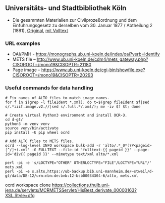## Universitäts- und Stadtbibliothek Köln

*  Die gesammten Materialien zur Civilprozeßordnung und dem Einführungsgesetz zu derselben vom 30. Januar 1877 / Abtheilung 2 (1881), [Original](https://www.ub.uni-koeln.de/cdm/ref/collection/mono19/id/21180), [mit Volltext]()

### URL examples

* OAI/PMH - https://monographs.ub.uni-koeln.de/index/oai?verb=Identify
* METS file – http://www.ub.uni-koeln.de/cdm4/mets_gateway.php?CISOROOT=/mono19&CISOPTR=21180
* Page image – https://www.ub.uni-koeln.de/cgi-bin/showfile.exe?CISOROOT=/mono19&CISOPTR=20293

### Useful commands for data handling

```
# Fix names of ALTO files to match image names.
for f in $(grep -l fileIdent *.xml); do t=$(grep fileIdent $f|sed s/.*iiif.image.v2.//|sed s/.full.*/.xml/); mv -iv $f $t; done

# Create virtual Python3 environment and install OCR-D.
cd d-gt/
python3 -m venv venv
source venv/bin/activate
pip install -U pip wheel ocrd

# Add ALTO files to METS files.
ocrd --log-level INFO workspace bulk-add -r 'alto/.*_0*(?P<pageid>[^/]+).xml' -G FULLTEXT --file-id 'fulltext-{{ pageid }}' --page-id='div{{ pageid }}' --mimetype text/xml alto/*.xml

perl -pi -e 's/LOCTYPE="OTHER" OTHERLOCTYPE="FILE"/LOCTYPE="URL"/' mets.xml
perl -pi -e s,alto,https://ub-backup.bib.uni-mannheim.de/~stweil/d-gt/data/DE-12/urn:nbn:de:bvb:12-bsb00034304-6/alto, mets.xml
```
ocrd workspace clone https://collections.thulb.uni-jena.de/servlets/MCRMETSServlet/HisBest_derivate_00000163?XSL.Style=dfg
